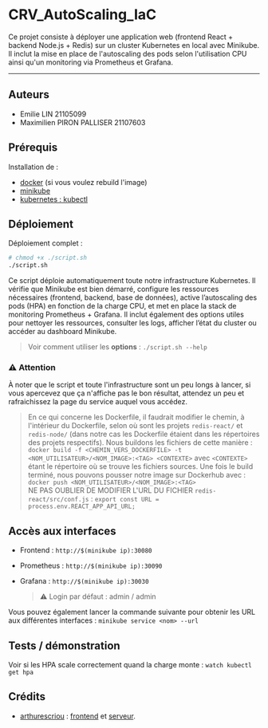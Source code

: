 # CRV_AutoScaling_IaC


Ce projet consiste à déployer une application web (frontend React + backend Node.js + Redis) sur un cluster Kubernetes en local avec Minikube. Il inclut la mise en place de l'autoscaling des pods selon l'utilisation CPU ainsi qu'un monitoring via Prometheus et Grafana.

---

## Auteurs

- Emilie LIN 21105099
- Maximilien PIRON PALLISER 21107603

## Prérequis 

Installation de :
- [docker](https://developer.fedoraproject.org/tools/docker/docker-installation.html) (si vous voulez rebuild l'image)
- [minikube](https://minikube.sigs.k8s.io/docs/start/?arch=%2Flinux%2Fx86-64%2Fstable%2Fbinary+download) 
- [kubernetes : kubectl](https://kubernetes.io/docs/tasks/tools/install-kubectl-linux/)

## Déploiement 

Déploiement complet : 
```bash
# chmod +x ./script.sh
./script.sh
```

Ce script déploie automatiquement toute notre infrastructure Kubernetes. Il vérifie que Minikube est bien démarré, configure les ressources nécessaires (frontend, backend, base de données), active l’autoscaling des pods (HPA) en fonction de la charge CPU, et met en place la stack de monitoring Prometheus + Grafana.
Il inclut également des options utiles pour nettoyer les ressources, consulter les logs, afficher l’état du cluster ou accéder au dashboard Minikube. 
> Voir comment utiliser les **options** : `./script.sh --help`

### ⚠️ Attention

À noter que le script et toute l'infrastructure sont un peu longs à lancer, si vous apercevez que ça n'affiche pas le bon résultat, attendez un peu et rafraichissez la page du service auquel vous accédez.

> En ce qui concerne les Dockerfile, il faudrait modifier le chemin, à l'intérieur du Dockerfile, selon où sont les projets `redis-react/` et `redis-node/` (dans notre cas les Dockerfile étaient dans les répertoires des projets respectifs). 
> Nous buildons les fichiers de cette manière : `docker build -f <CHEMIN_VERS_DOCKERFILE> -t <NOM_UTILISATEUR>/<NOM_IMAGE>:<TAG> <CONTEXTE>` avec `<CONTEXTE>` étant le répertoire où se trouve les fichiers sources. 
> Une fois le build terminé, nous pouvons pousser notre image sur Dockerhub avec : `docker push <NOM_UTILISATEUR>/<NOM_IMAGE>:<TAG>`   
> NE PAS OUBLIER DE MODIFIER L'URL DU FICHIER `redis-react/src/conf.js` : `export const URL = process.env.REACT_APP_API_URL;`

## Accès aux interfaces 

- Frontend : `http://$(minikube ip):30080`

- Prometheus : `http://$(minikube ip):30090`

- Grafana : `http://$(minikube ip):30030`
    > ⚠️ Login par défaut : admin / admin

Vous pouvez également lancer la commande suivante pour obtenir les URL aux différentes interfaces : `minikube service <nom> --url`

## Tests / démonstration

Voir si les HPA scale correctement quand la charge monte : `watch kubectl get hpa`

## Crédits 

- [arthurescriou](https://github.com/arthurescriou) : [frontend](https://github.com/arthurescriou/redis-react) et [serveur](https://github.com/arthurescriou/redis-node). 
